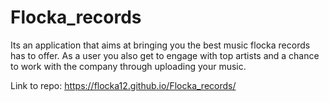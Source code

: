 # Flocka_records
Its an application that aims at bringing you the best music flocka records has to offer. As a user you also get to engage
with top artists and a chance to work with the company through uploading your music.

Link to repo:
https://flocka12.github.io/Flocka_records/
